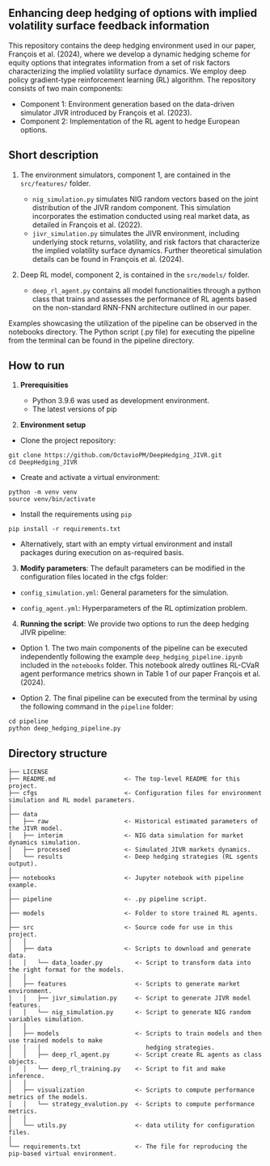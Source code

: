 ## Enhancing deep hedging of options with implied volatility surface feedback information

This repository contains the deep hedging environment used in our paper, François et al. (2024), where we develop a dynamic hedging scheme for equity options that integrates information from a set of risk factors characterizing the implied volatility surface dynamics. We employ deep policy gradient-type reinforcement learning (RL) algorithm. The repository consists of two main components:

- Component 1: Environment generation based on the data-driven simulator JIVR introduced by François et al. (2023).
- Component 2: Implementation of the RL agent to hedge European options.

## Short description

1. The environment simulators, component 1, are contained in the `src/features/` folder. 

    - `nig_simulation.py` simulates NIG random vectors based on the joint distribution of the JIVR random component. This simulation incorporates the estimation conducted using real market data, as detailed in François et al. (2022).
    - `jivr_simulation.py` simulates the JIVR environment, including underlying stock returns, volatility, and risk factors that characterize the implied volatility surface dynamics. Further theoretical simulation details can be found in François et al. (2024).

2. Deep RL model, component 2, is contained in the `src/models/` folder. 

    - `deep_rl_agent.py` contains all model functionalities through a python class that trains and assesses the performance of RL agents based on the non-standard RNN-FNN architecture outlined in our paper.

Examples showcasing the utilization of the pipeline can be observed in the notebooks directory.
The Python script (.py file) for executing the pipeline from the terminal can be found in the pipeline directory.

## How to run

1. **Prerequisities**
    - Python 3.9.6 was used as development environment.
    - The latest versions of pip

2. **Environment setup**

- Clone the project repository:

```nohighlight
git clone https://github.com/OctavioPM/DeepHedging_JIVR.git
cd DeepHedging_JIVR
```

- Create and activate a virtual environment:

```nohighlight
python -m venv venv
source venv/bin/activate
```

- Install the requirements using `pip`

```nohighlight
pip install -r requirements.txt
```

- Alternatively, start with an empty virtual environment and install packages during execution on as-required basis.

3. **Modify parameters**: The default parameters can be modified in the configuration files located in the cfgs folder:

- `config_simulation.yml`: General parameters for the simulation.

- `config_agent.yml`: Hyperparameters of the RL optimization problem.


4. **Running the script**: We provide two options to run the deep hedging JIVR pipeline:

- Option 1. The two main components of the pipeline can be executed independently following the example `deep_hedging_pipeline.ipynb` included in the `notebooks` folder. This notebook alredy outlines RL-CVaR agent performance metrics shown in Table 1 of our paper François et al. (2024).

- Option 2. The final pipeline can be executed from the terminal by using the following command in the `pipeline` folder: 

```nohighlight
cd pipeline
python deep_hedging_pipeline.py
```

## Directory structure

```nohighlight
├── LICENSE
├── README.md                   <- The top-level README for this project.
├── cfgs                        <- Configuration files for environment simulation and RL model parameters.
│
├── data
│   ├── raw                     <- Historical estimated parameters of the JIVR model.
│   ├── interim                 <- NIG data simulation for market dynamics simulation.
│   ├── processed               <- Simulated JIVR markets dynamics.
│   └── results                 <- Deep hedging strategies (RL sgents output).
│
├── notebooks                   <- Jupyter notebook with pipeline example.
│
├── pipeline                    <- .py pipeline script.
│
├── models                      <- Folder to store trained RL agents.
│
├── src                         <- Source code for use in this project.
│   │
│   ├── data                    <- Scripts to download and generate data.
│   │   └── data_loader.py         <- Script to transform data into the right format for the models.
│   │
│   ├── features                   <- Scripts to generate market environment.
│   │   ├── jivr_simulation.py     <- Script to generate JIVR model features.
│   │   └── nig_simulation.py      <- Script to generate NIG random variables simulation.
│   │
│   ├── models                     <- Scripts to train models and then use trained models to make
│   │   │                             hedging strategies.
│   │   ├── deep_rl_agent.py       <- Script create RL agents as class objects.
│   │   └── deep_rl_training.py    <- Script to fit and make inference.
│   │
│   ├── visualization              <- Scripts to compute performance metrics of the models.
│   │   └── strategy_evalution.py  <- Scripts to compute performance metrics.
│   │
│   └── utils.py                   <- data utility for configuration files.
│ 
└── requirements.txt               <- The file for reproducing the pip-based virtual environment.
```
